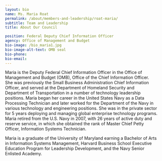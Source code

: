 ```yaml
---
layout: bio
name: Ms. Maria Roat
permalink: /about/members-and-leadership/roat-maria/
subtitle: Team and Leadership
title: About Our Council

position: Federal Deputy Chief Information Officer
agency: Office of Management and Budget
bio-image: /bio_maria1.jpg
bio-image-alt-text: OMB seal
bio-phone:
bio-email:
---
```

  

<p>Maria is the Deputy Federal Chief Information Officer in the Office of Management and Budget (OMB),
Office of the Chief Information Officer. She was previously the Small Business Administration Chief
Information Officer, and served at the Department of Homeland Security and Department of
Transportation in a number of technology leadership positions. Maria began her career in the United
States Navy as a Data Processing Technician and later worked for the Department of the Navy in various
technology and engineering positions. She was in the private sector for 5 years deploying and managing
global enterprise technology programs. Maria retired from the U.S. Navy in 2007, with 26 years of active
duty and reserve service, in which she obtained the rank of Master Chief Petty Officer, Information
Systems Technician. </p>

<p>Maria is a graduate of the University of Maryland earning a Bachelor of Arts in Information Systems
Management, Harvard Business School Executive Education Program for Leadership Development, and
the Navy Senior Enlisted Academy.</p>